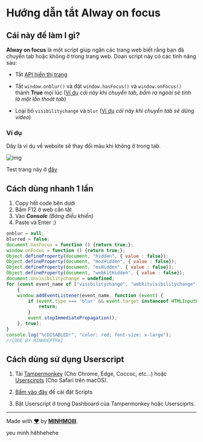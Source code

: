 # Hướng dẫn tắt Alway on focus

## Cái này để làm l gì?

**Alway on focus** là một script giúp ngăn các trang web biết rằng bạn đã chuyển tab hoặc không ở trong trang web. Doạn script này có các tính năng sau:

- Tắt [API hiển thị trang](https://developer.mozilla.org/en-US/docs/Web/API/Page_Visibility_API)

- Tắt `window.onblur()` và đặt `window.hasFocus()` và `window.onFocus()` thành **True** mọi lúc ([Ví dụ](../focustest) *cái này khi chuyển tab, bấm ra ngoài sẽ tính là một lần thoát tab*)

- Loại bỏ `visibilitychange` và `blur` ([Ví dụ](http://daniemon.com/tech/webapps/page-visibility/) *cái này khi chuyển tab sẽ dừng video*)
  
### Ví dụ
Dây là ví dụ về website sẽ thay đổi màu khi không ở trong tab.

![img](https://raw.githubusercontent.com/daijro/always-on-focus/main/preview/preview.gif)

Test trang này ở [đây](../focustest)

## Cách dùng nhanh 1 lần
1. Copy hết code bên dưới
2. Bấm F12 ở web cần tắt
3. Vào ***Console*** *(Bảng điều khiển)* 
4. Paste và Enter :)

```js
onblur = null;
blurred = false;
document.hasFocus = function () {return true;};
window.onFocus = function () {return true;};
Object.defineProperty(document, "hidden", { value : false});
Object.defineProperty(document, "mozHidden", { value : false});
Object.defineProperty(document, "msHidden", { value : false});
Object.defineProperty(document, "webkitHidden", { value : false});
document.onvisibilitychange = undefined;
for (const event_name of ["visibilitychange", "webkitvisibilitychange", "blur", "mozvisibilitychange", "msvisibilitychange"]) 
    {
    window.addEventListener(event_name, function (event) {
        if (event.type === 'blur' && event.target instanceof HTMLInputElement) {
            return;
        }
        event.stopImmediatePropagation();
    }, true);
}
console.log("%cDISABLED!", "color: red; font-size: x-large");
//CODE BY MINHDEPTRAI
```

## Cách dùng sử dụng Userscript
1. Tải [Tampermonkey](https://www.tampermonkey.net/) (Cho Chrome, Edge, Coccoc, etc...) hoặc [Userscirpts](https://apps.apple.com/us/app/userscripts/id1463298887) (Cho Safari trên macOS).

2. [Bấm vào đây](../files/alwaysonfocus.user.js) để cài đặt Scripts

3. Bật Userscript ở trong Dashboard của Tampermonkey hoặc Usersciprts.

---
Made with [❤️](https://greasyfork.org/en/scripts/429635-always-on-focus) by **[MINHMOIII](../fb)**.

yeu minh hêhhehehe
